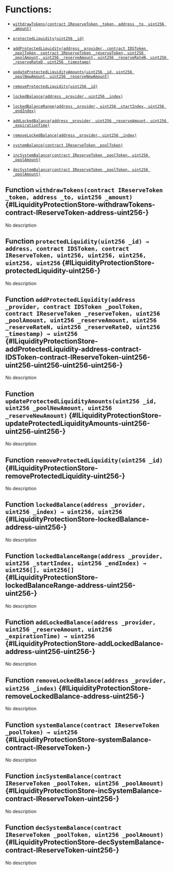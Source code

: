 # Functions:

- [`withdrawTokens(contract IReserveToken _token, address _to, uint256 _amount)`](#ILiquidityProtectionStore-withdrawTokens-contract-IReserveToken-address-uint256-)

- [`protectedLiquidity(uint256 _id)`](#ILiquidityProtectionStore-protectedLiquidity-uint256-)

- [`addProtectedLiquidity(address _provider, contract IDSToken _poolToken, contract IReserveToken _reserveToken, uint256 _poolAmount, uint256 _reserveAmount, uint256 _reserveRateN, uint256 _reserveRateD, uint256 _timestamp)`](#ILiquidityProtectionStore-addProtectedLiquidity-address-contract-IDSToken-contract-IReserveToken-uint256-uint256-uint256-uint256-uint256-)

- [`updateProtectedLiquidityAmounts(uint256 _id, uint256 _poolNewAmount, uint256 _reserveNewAmount)`](#ILiquidityProtectionStore-updateProtectedLiquidityAmounts-uint256-uint256-uint256-)

- [`removeProtectedLiquidity(uint256 _id)`](#ILiquidityProtectionStore-removeProtectedLiquidity-uint256-)

- [`lockedBalance(address _provider, uint256 _index)`](#ILiquidityProtectionStore-lockedBalance-address-uint256-)

- [`lockedBalanceRange(address _provider, uint256 _startIndex, uint256 _endIndex)`](#ILiquidityProtectionStore-lockedBalanceRange-address-uint256-uint256-)

- [`addLockedBalance(address _provider, uint256 _reserveAmount, uint256 _expirationTime)`](#ILiquidityProtectionStore-addLockedBalance-address-uint256-uint256-)

- [`removeLockedBalance(address _provider, uint256 _index)`](#ILiquidityProtectionStore-removeLockedBalance-address-uint256-)

- [`systemBalance(contract IReserveToken _poolToken)`](#ILiquidityProtectionStore-systemBalance-contract-IReserveToken-)

- [`incSystemBalance(contract IReserveToken _poolToken, uint256 _poolAmount)`](#ILiquidityProtectionStore-incSystemBalance-contract-IReserveToken-uint256-)

- [`decSystemBalance(contract IReserveToken _poolToken, uint256 _poolAmount)`](#ILiquidityProtectionStore-decSystemBalance-contract-IReserveToken-uint256-)

## Function `withdrawTokens(contract IReserveToken _token, address _to, uint256 _amount)` {#ILiquidityProtectionStore-withdrawTokens-contract-IReserveToken-address-uint256-}

No description

## Function `protectedLiquidity(uint256 _id) → address, contract IDSToken, contract IReserveToken, uint256, uint256, uint256, uint256, uint256` {#ILiquidityProtectionStore-protectedLiquidity-uint256-}

No description

## Function `addProtectedLiquidity(address _provider, contract IDSToken _poolToken, contract IReserveToken _reserveToken, uint256 _poolAmount, uint256 _reserveAmount, uint256 _reserveRateN, uint256 _reserveRateD, uint256 _timestamp) → uint256` {#ILiquidityProtectionStore-addProtectedLiquidity-address-contract-IDSToken-contract-IReserveToken-uint256-uint256-uint256-uint256-uint256-}

No description

## Function `updateProtectedLiquidityAmounts(uint256 _id, uint256 _poolNewAmount, uint256 _reserveNewAmount)` {#ILiquidityProtectionStore-updateProtectedLiquidityAmounts-uint256-uint256-uint256-}

No description

## Function `removeProtectedLiquidity(uint256 _id)` {#ILiquidityProtectionStore-removeProtectedLiquidity-uint256-}

No description

## Function `lockedBalance(address _provider, uint256 _index) → uint256, uint256` {#ILiquidityProtectionStore-lockedBalance-address-uint256-}

No description

## Function `lockedBalanceRange(address _provider, uint256 _startIndex, uint256 _endIndex) → uint256[], uint256[]` {#ILiquidityProtectionStore-lockedBalanceRange-address-uint256-uint256-}

No description

## Function `addLockedBalance(address _provider, uint256 _reserveAmount, uint256 _expirationTime) → uint256` {#ILiquidityProtectionStore-addLockedBalance-address-uint256-uint256-}

No description

## Function `removeLockedBalance(address _provider, uint256 _index)` {#ILiquidityProtectionStore-removeLockedBalance-address-uint256-}

No description

## Function `systemBalance(contract IReserveToken _poolToken) → uint256` {#ILiquidityProtectionStore-systemBalance-contract-IReserveToken-}

No description

## Function `incSystemBalance(contract IReserveToken _poolToken, uint256 _poolAmount)` {#ILiquidityProtectionStore-incSystemBalance-contract-IReserveToken-uint256-}

No description

## Function `decSystemBalance(contract IReserveToken _poolToken, uint256 _poolAmount)` {#ILiquidityProtectionStore-decSystemBalance-contract-IReserveToken-uint256-}

No description
